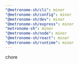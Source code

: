 ```yaml
---
"@metronome-sh/cli": minor
"@metronome-sh/config": minor
"@metronome-sh/dev": minor
"@metronome-sh/express": minor
"metronome-sh": minor
"@metronome-sh/node": minor
"@metronome-sh/react": minor
"@metronome-sh/runtime": minor
---
```


chore
